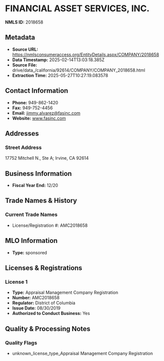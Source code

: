 # FINANCIAL ASSET SERVICES, INC.

**NMLS ID:** 2018658

## Metadata
- **Source URL:** https://nmlsconsumeraccess.org/EntityDetails.aspx/COMPANY/2018658
- **Data Timestamp:** 2025-02-14T13:03:18.385Z
- **Source File:** drive/data_/california/92614/COMPANY/COMPANY_2018658.html
- **Extraction Time:** 2025-05-27T10:27:19.083578

## Contact Information
- **Phone:** 949-862-1420
- **Fax:** 949-752-4456
- **Email:** jimmy.alvarez@fasinc.com
- **Website:** www.fasinc.com

## Addresses
### Street Address
17752 Mitchell N., Ste A; Irvine, CA 92614

## Business Information
- **Fiscal Year End:** 12/20

## Trade Names & History
### Current Trade Names
- License/Registration #: AMC2018658

## MLO Information
- **Type:** sponsored

## Licenses & Registrations

### License 1
- **Type:** Appraisal Management Company Registration
- **Number:** AMC2018658
- **Regulator:** District of Columbia
- **Issue Date:** 08/30/2019
- **Authorized to Conduct Business:** Yes

## Quality & Processing Notes
### Quality Flags
- unknown_license_type_Appraisal Management Company Registration
